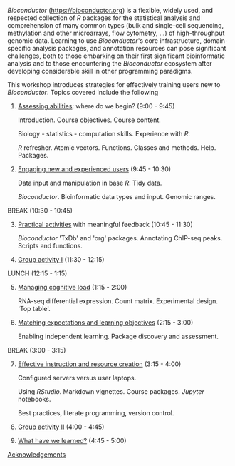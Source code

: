 _Bioconductor_ (https://bioconductor.org) is a flexible, widely used, and respected collection of _R_ packages for the statistical analysis and comprehension of many common types (bulk and single-cell sequencing, methylation and other microarrays, flow cytometry, ...) of high-throughput genomic data. Learning to use _Bioconductor_'s core infrastructure, domain-specific analysis packages, and annotation resources can pose significant challenges, both to those embarking on their first significant bioinformatic analysis and to those encountering the _Bioconductor_ ecosystem after developing considerable skill in other programming paradigms.

This workshop introduces strategies for effectively training users new to _Bioconductor_. Topics covered include the following

1. [Assessing abilities][1]: where do we begin? (9:00 - 9:45)

    Introduction. Course objectives. Course content.

    Biology - statistics - computation skills. Experience with _R_.
    
    _R_ refresher. Atomic vectors. Functions. Classes and
    methods. Help. Packages.

2. [Engaging new and experienced users][2] (9:45 - 10:30)

    Data input and manipulation in base _R_. Tidy data.
    
    _Bioconductor_. Bioinformatic data types and input. Genomic ranges.

BREAK (10:30 - 10:45)

3. [Practical activities][3] with meaningful feedback (10:45 - 11:30)

    _Bioconductor_ 'TxDb' and 'org' packages. Annotating ChIP-seq
    peaks. Scripts and functions.

4. [Group activity I][4] (11:30 - 12:15)

LUNCH (12:15 - 1:15)

5. [Managing cognitive load][5] (1:15 - 2:00)

    RNA-seq differential expression. Count matrix. Experimental
    design. 'Top table'.
    
6. [Matching expectations and learning objectives][6] (2:15 - 3:00)

    Enabling independent learning. Package discovery and assessment.

BREAK (3:00 - 3:15)

7. [Effective instruction and resource creation][7] (3:15 - 4:00)

    Configured servers versus user laptops.

    Using _RStudio_. Markdown vignettes. Course packages. _Jupyter_
    notebooks.
    
    Best practices, literate programming, version control.
    
8. [Group activity II][8] (4:00 - 4:45)

9. [What have we learned?][9] (4:45 - 5:00)

[Acknowledgements][10]

[1]: ./vignettes/A01-Assessing-Abilities.Rmd
[2]: ./vignettes/A02-Engaging-Users.Rmd
[3]: ./vignettes/A03-Practical-Activities.Rmd
[4]: ./vignettes/A04-Group-Activity-I.Rmd
[5]: ./vignettes/A05-Cognitive-Load.Rmd
[6]: ./vignettes/A06-Expectations-and-Objectives.Rmd
[7]: ./vignettes/A07-Effective-Instruction.Rmd
[8]: ./vignettes/A08-Group-Activity-II.Rmd
[9]: ./vignettes/A09-Lessons-Learned.Rmd
[10]: ./vignettes/Acknowledgements.Rmd
